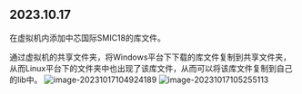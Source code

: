 ## 2023.10.17

在虚拟机内添加中芯国际SMIC18的库文件。

通过虚拟机的共享文件夹，将Windows平台下下载的库文件复制到共享文件夹，从而Linux平台下的文件夹中也出现了该库文件，从而可以将该库文件复制到自己的lib中。
![image-20231017104924189](https://github.com/yanglinde/analog_ic/assets/49088004/152e085b-32d7-41df-b4e4-b47117f86a33)
![image-20231017105255113](https://github.com/yanglinde/analog_ic/assets/49088004/08e9c0f3-da3c-4223-bc0f-6ac0ecb5993d)
